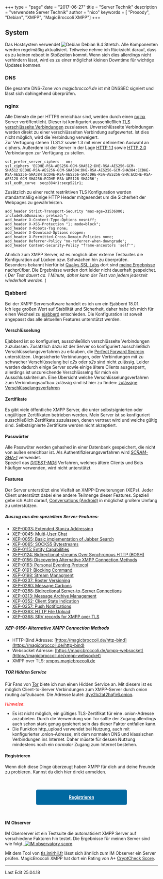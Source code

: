 +++
type = "page"
date = "2017-06-27"
title = "Server Technik"
description = "verwendete Server Technik"
author = "nico"
keywords = [ "Prosody", "Debian", "XMPP", "MagicBroccoli XMPP"]
+++
## System
Das Hostsystem verwendet ![Debian](/icons/debian_icon.png) Debian 9.4 Stretch. Alle Komponenten werden regelmäßig aktualisiert. Teilweise nehme ich Rücksicht darauf, dass es zu keinen reboot in Stoßzeiten kommt. Wenn sich dies allerdings nicht verhindern lässt, wird es zu einer möglichst kleinen Downtime für wichtige Updates kommen.

### DNS
Die gesamte DNS-Zone von *magicbroccoli.de* ist mit DNSSEC signiert und lässt sich dahingehend überprüfen.

### nginx
Alle Dienste die per HTTPS erreichbar sind, werden durch einen [nginx](https://nginx.org/) Server veröffentlicht. Dieser ist konfiguriert ausschließlich [TLS verschlüsselte Verbindungen](https://de.wikipedia.org/wiki/Transport_Layer_Security) zuzulassen. Unverschlüsselte Verbindungen werden direkt zu einer verschlüsselten Verbindung aufgewertet. Ist dies nicht möglich, wird die Verbindung verweigert.<br>
Zur Verfügung stehen TLS1.2 sowie 1.3 mit einer definierten Auswahl an ciphers. Außerdem ist der Server in der Lage [HTTP 1.1](https://de.wikipedia.org/wiki/Hypertext_Transfer_Protocol#HTTP.2F1.1) sowie [HTTP 2.0](https://de.wikipedia.org/wiki/Hypertext_Transfer_Protocol#HTTP.2F2) Verbindungen zur Verfügung zu stellen.
```
ssl_prefer_server_ciphers	on;
ssl_ciphers 'ECDHE-RSA-AES256-GCM-SHA512:DHE-RSA-AES256-GCM-SHA512:ECDHE-RSA-AES256-GCM-SHA384:DHE-RSA-AES256-GCM-SHA384:ECDHE-RSA-AES256-SHA384:ECDHE-RSA-AES256-SHA:DHE-RSA-AES256-SHA:ECDHE-RSA-AES128-GCM-SHA256:ECDHE-RSA-AES128-SHA256';
ssl_ecdh_curve	secp384r1:secp521r1;
```
Zusätzlich zu einer recht restriktiven TLS Konfiguration werden standartmäßig einige HTTP Header mitgesendet um die Sicherheit der Webpages zu gewährleisten.
```
add_header Strict-Transport-Security "max-age=31536000; includeSubDomains; preload;";
add_header X-Content-Type-Options nosniff;
add_header X-XSS-Protection "1; mode=block";
add_header X-Robots-Tag none;
add_header X-Download-Options noopen;
add_header X-Permitted-Cross-Domain-Policies none;
add_header Referrer-Policy "no-referrer-when-downgrade";
add_header Content-Security-Policy "frame-ancestors 'self'";
```
Ähnlich zum XMPP Server, ist es möglich über externe Testsuites die Konfiguration auf Lücken bzw. Schwächen hin zu überprüfen.<br>
Besonders bekannt hierfür ist [Qualys SSL Labs](https://www.ssllabs.com) dort sind [meine Ergebnisse](https://www.ssllabs.com/ssltest/analyze.html?d=magicbroccoli.de) nachprüfbar. Die Ergebnisse werden dort leider nicht dauerhaft gespeichet.<br>
( _Der Test dauert ca. 1 Minute, daher kann der Test von jedem jederzeit wiederholt werden._ )

### Ejabberd
Bei der XMPP Serversoftware handelt es ich um ein Ejabberd 18.01.<br>
Ich lege großen Wert auf Stabilität und Sicherheit, daher habe ich mich für einen Wechsel zu [ejabberd](https://www.ejabberd.im/) entschieden. Die Konfiguration ist soweit angepasst das alle aktuellen Features unterstützt werden.

#### Verschlüsselung
Ejabberd ist so konfiguriert, ausschließlich verschlüsselte Verbindungen zuzulassen. Zusätzlich dazu ist der Server so konfiguriert ausschließlich Verschlüsselungsverfahren zu erlauben, die [Perfect Forward Secrecy](https://wikipedia.org/wiki/Perfect_Forward_Secrecy) unterstützen.
Ungesicherte Verbindungen, oder Verbindungen mit zu schwacher Verschlüsselung bei *c2s* oder *s2s* sind nicht zulässig. Leider werden dadurch einige Server sowie einige ältere Clients ausgesperrt, allerdings ist unzureichende Verschlüsselng für mich ein Ausschlusskriterium.
Eine Übersicht welche Verschlüsselungsverfahren zum Verbindungsaufbau zulässig sind ist hier zu finden: [zulässige Verschlüsselungsverfahren](https://check.messaging.one/result.php?domain=magicbroccoli.de&type=client#ciphers)

#### Zertifikate
Es gibt viele öffentliche XMPP Server, die unter selbstsignierten oder ungültigen Zertifikaten betrieben werden. Mein Server ist so konfiguriert ausschließlich Zertifikate zuzulassen, denen vertraut wird und welche gültig sind. Selbstsignierte Zertifikate werden nicht akzeptiert.

#### Passwörter
Alle Passwöter werden gehashed in einer Datenbank gespeichert, die nicht von außen erreichbar ist. Als Authentifizierungsverfahren wird [*SCRAM-SHA-1*](https://wikipedia.org/wiki/Salted_Challenge_Response_Authentication_Mechanism) verwendet.<br>
Speziell das [*DIGEST-MD5*](https://wikipedia.org/wiki/HTTP-Authentifizierung#Digest_Access_Authentication) Verfahren, welches ältere Clients und Bots häufiger verwenden, wird nicht unterstützt.

#### Features
Der Server unterstützt eine Vielfalt an XMPP-Erweiterungen (XEPs). Jeder Client unterstützt dabei eine andere Teilmenge dieser Features. Speziell gebe ich Acht darauf, [Conversations (Android)](https://conversations.im/) in möglichst großem Umfang zu unterstützen.

##### Auszug aus den speziellern Server-Features:

- [XEP-0033: Extended Stanza Addressing](https://xmpp.org/extensions/xep-0033.html)
- [XEP-0045: Multi-User Chat](https://xmpp.org/extensions/xep-0045.html)
- [XEP-0055: Basic implementation of Jabber Search](https://xmpp.org/extensions/xep-0055.html)
- [XEP-0065: SOCKS5 Bytestreams](https://xmpp.org/extensions/xep-0065.html)
- [XEP-0115: Entity Capabilities](https://xmpp.org/extensions/xep-0115.html)
- [XEP-0124: Bidirectional-streams Over Synchronous HTTP (BOSH)](https://xmpp.org/extensions/xep-0124.html)
- [XEP-0156: Discovering Alternative XMPP Connection Methods](https://xmpp.org/extensions/xep-0156.html)
- [XEP-0163: Personal Eventing Protocol](https://xmpp.org/extensions/xep-0163.html)
- [XEP-0191: Blocking Command](https://xmpp.org/extensions/xep-0191.html)
- [XEP-0198: Stream Managment](https://xmpp.org/extensions/xep-0198.html)
- [XEP-0237: Roster Versioning](https://xmpp.org/extensions/xep-0237.html)
- [XEP-0280: Message Carbons](https://xmpp.org/extensions/xep-0280.html)
- [XEP-0288: Bidirectional Server-to-Server Connections](https://xmpp.org/extensions/xep-0288.html)
- [XEP-0313: Message Archive Management](https://xmpp.org/extensions/xep-0313.html)
- [XEP-0352: Client State Indication](https://xmpp.org/extensions/xep-0352.html)
- [XEP-0357: Push Notifications](https://xmpp.org/extensions/xep-0357.html)
- [XEP-0363: HTTP File Upload](https://xmpp.org/extensions/xep-0363.html)
- [XEP-0368: SRV records for XMPP over TLS](https://xmpp.org/extensions/xep-0368.html)

##### XEP-0156: Alternative XMPP Connection Methods
- HTTP-Bind Adresse: [https://magicbroccoli.de/http-bind](https://magicbroccoli.de/http-bind)
- Websocket Adresse: [https://magicbroccoli.de/xmpp-websocket](https://magicbroccoli.de/xmpp-websocket)
- XMPP over TLS: [xmpps.magicbroccoli.de](https://xmpps.magicbroccoli.de)

##### TOR Hidden Service
Für Fans von [Tor](https://www.torproject.org/) biete ich nun einen Hidden Service an. Mit diesem ist es möglich Client-to-Server Verbindungen zum XMPP-Server durch onion routing aufzubauen. Die Adresse lautet: [dyy2lc2at2hqfir6.onion](dyy2lc2at2hqfir6.onion:5222).

<font color="red">_Hinweise_:</font>

- Es ist nicht möglich, ein gültiges TLS-Zertifikat für eine .onion-Adresse anzubieten. Durch die Verwendung von Tor sollte der Zugang allerdings auch schon stark genug gesichert sein das dieser Faktor entfallen kann.
- Die Funktion http_upload verwendet bei Nutzung, auch mit konfigurierter .onion-Adresse, mit dem normalen DNS und klassischen Verbindungen ins Internet. Daher müsste für dessen Nutzung mindestens noch ein _normaler_ Zugang zum Internet bestehen.

#### Registrieren
Wenn dich diese Dinge überzeugt haben XMPP für dich und deine Freunde zu probieren. Kannst du dich hier direkt anmelden.
<center><a style="display: block; margin-top: 50px; margin-left: auto; margin-right: auto; margin-bottom: 50px; height: 50px; width: 300px; background-color: #0069a1; color: white; border-radius: 5px; line-height: 50px; text-align: center; font-weight: bold;" href="/register/">Registrieren</a></center>

#### IM Observer
IM Oberserver ist ein Testsuite die automatisiert XMPP Server auf verschiedene Faktoren hin testet. Die Ergebnisse für meinen Server sind wie folgt.<a href='https://check.messaging.one/result.php?domain=magicbroccoli.de&amp;type=client'>
	<img src='https://check.messaging.one/badge.php?domain=magicbroccoli.de' alt='IM observatory score' />
</a>

Mit dem Tool von [tls.imirhil.fr](https://tls.imirhil.fr) lässt sich ähnlich zum IM Observer ein Server prüfen. MagicBroccoli XMPP hat dort ein Rating von A+ [CryptCheck Score](https://tls.imirhil.fr/xmpp/magicbroccoli.de).

- - -
Last Edit 25.04.18
